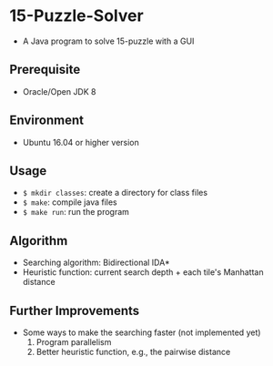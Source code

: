# 15-Puzzle-Solver

* A Java program to solve 15-puzzle with a GUI

## Prerequisite

* Oracle/Open JDK 8

## Environment

* Ubuntu 16.04 or higher version

## Usage

* `$ mkdir classes`: create a directory for class files
* `$ make`: compile java files
* `$ make run`: run the program

## Algorithm

* Searching algorithm: Bidirectional IDA\*
* Heuristic function: current search depth + each tile's Manhattan distance

## Further Improvements

* Some ways to make the searching faster (not implemented yet)
	1. Program parallelism
	2. Better heuristic function, e.g., the pairwise distance
